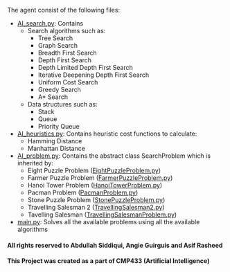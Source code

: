 The agent consist of the following files:
- [AI_search.py](AI_search.py): Contains 
  - Search algorithms such as:
    - Tree Search
    - Graph Search
    - Breadth First Search
    - Depth First Search
    - Depth Limited Depth First Search
    - Iterative Deepening Depth First Search
    - Uniform Cost Search
    - Greedy Search
    - A* Search</br>
  - Data structures such as:
    - Stack
    - Queue
    - Priority Queue
- [AI_heuristics.py](AI_heuristics.py): Contains heuristic cost functions to calculate:
  - Hamming Distance
  - Manhattan Distance
- [AI_problem.py](AI_problem.py): Contains the abstract class SearchProblem which is inherited by:
  - Eight Puzzle Problem ([EightPuzzleProblem.py](EightPuzzleProblem.py))
  - Farmer Puzzle Problem ([FarmerPuzzleProblem.py](FarmerPuzzleProblem.py))
  - Hanoi Tower Problem ([HanoiTowerProblem.py](HanoiTowerProblem.py))
  - Pacman Problem ([PacmanProblem.py](PacmanProblem.py))
  - Stone Puzzle Problem ([StonePuzzleProblem.py](StonePuzzleProblem.py))
  - Travelling Salesman 2 ([TravellingSalesman2.py](TravellingSalesman2.py))
  - Tavelling Salesman ([TravellingSalesmanProblem.py](TravellingSalesmanProblem.py))
- [main.py](main.py): Solves all the available problems using all the available algorithms

#### All rights reserved to Abdullah Siddiqui, Angie Guirguis and Asif Rasheed
#### This Project was created as a part of CMP433 (Artificial Intelligence)
